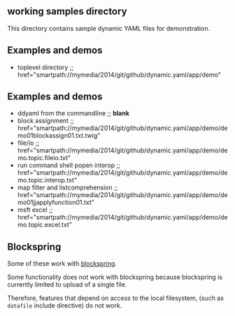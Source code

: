 ## working samples directory

This directory contains sample dynamic YAML files for demonstration.

## Examples and demos

* toplevel directory                ;; href="smartpath://mymedia/2014/git/github/dynamic.yaml/app/demo"

## Examples and demos

* ddyaml from the commandline       ;; __blank__
* block assignment                  ;; href="smartpath://mymedia/2014/git/github/dynamic.yaml/app/demo/demo01blockassign01.txt.twig"
* file/io                           ;; href="smartpath://mymedia/2014/git/github/dynamic.yaml/app/demo/demo.topic.fileio.txt"
* run command shell popen interop   ;; href="smartpath://mymedia/2014/git/github/dynamic.yaml/app/demo/demo.topic.interop.txt"
* map filter and listcomprehension  ;; href="smartpath://mymedia/2014/git/github/dynamic.yaml/app/demo/demo01jjapplyfunction01.txt"
* msft excel                        ;; href="smartpath://mymedia/2014/git/github/dynamic.yaml/app/demo/demo.topic.excel.txt"

## Blockspring

Some of these work with [blockspring](https://open.blockspring.com/dreftymac/2dc5183fbb912fc3c553fc14bbe15e43).

Some functionality does not work with blockspring because blockspring is currently limited to upload of a single file.

Therefore, features that depend on access to the local filesystem, (such as `datafile` include directive) do not work.





